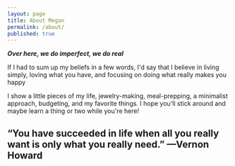 ```yaml
---
layout: page
title: About Megan
permalink: /about/
published: true
---
```

**_Over  here, we do imperfect, we do real_**

If I had to sum up my beliefs in a few words, I'd say that I believe in living simply, loving what you have, and focusing on doing what really makes you happy

I show a little pieces of my life,  jewelry-making, meal-prepping, a minimalist approach, budgeting, and my favorite things. I hope you'll stick around and maybe learn a thing or two while you're here!

## “You have succeeded in life when all you really want is only what you really need.” —Vernon Howard ##

